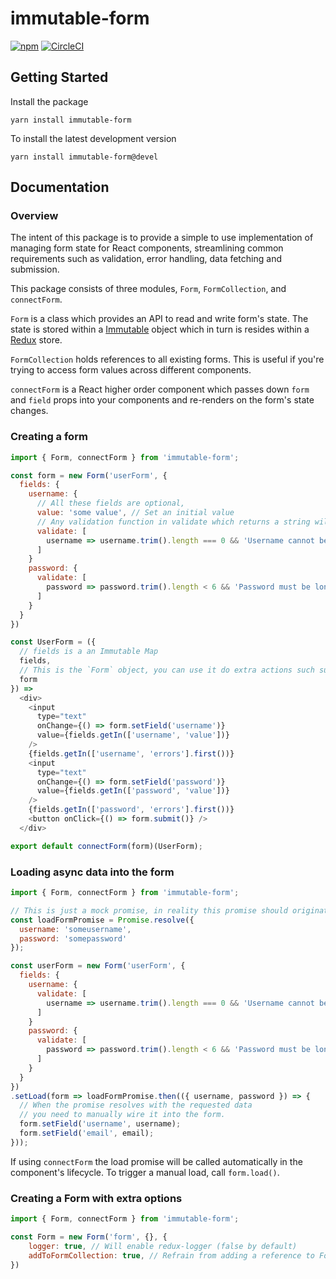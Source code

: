 # immutable-form

[![npm](https://img.shields.io/npm/v/immutable-form.svg?maxAge=2592000)](https://www.npmjs.com/package/immutable-form) [![CircleCI](https://circleci.com/gh/Intelight/immutable-form.svg?style=svg)](https://circleci.com/gh/Intelight/immutable-form)

## Getting Started

Install the package

```
yarn install immutable-form
```

To install the latest development version

```
yarn install immutable-form@devel
```

## Documentation

### Overview

The intent of this package is to provide a simple to use implementation of managing form state for React components, streamlining common requirements such as validation, error handling, data fetching and submission.

This package consists of three modules, `Form`, `FormCollection`, and `connectForm`.

`Form` is a class which provides an API to read and write form's state. The state is stored within a [Immutable](https://facebook.github.io/immutable-js/docs/) object which in turn is resides within a [Redux](https://github.com/reactjs/redux/) store.

`FormCollection` holds references to all existing forms. This is useful if you're trying to access form values across different components.

`connectForm` is a React higher order component which passes down `form` and `field` props into your components and re-renders on the form's state changes.

### Creating a form

```javascript
import { Form, connectForm } from 'immutable-form';

const form = new Form('userForm', {
  fields: {
    username: {
      // All these fields are optional,
      value: 'some value', // Set an initial value
      // Any validation function in validate which returns a string will cause a validation error. Each validation function receives the field value and the form reference as parameters.
      validate: [
        username => username.trim().length === 0 && 'Username cannot be be empty',
      ]
    }
    password: {
      validate: [
        password => password.trim().length < 6 && 'Password must be longer than 6 characters'
      ]
    }
  }
})

const UserForm = ({
  // fields is a an Immutable Map
  fields,
  // This is the `Form` object, you can use it do extra actions such submitting the form.
  form
}) =>
  <div>
    <input
      type="text"
      onChange={() => form.setField('username')}
      value={fields.getIn(['username', 'value'])}
    />
    {fields.getIn(['username', 'errors'].first())}
    <input
      type="text"
      onChange={() => form.setField('password')}
      value={fields.getIn(['password', 'value'])}
    />
    {fields.getIn(['password', 'errors'].first())}
    <button onClick={() => form.submit()} />
  </div>

export default connectForm(form)(UserForm);

```

### Loading async data into the form

```javascript
import { Form, connectForm } from 'immutable-form';

// This is just a mock promise, in reality this promise should originate from performing an async call to some api.
const loadFormPromise = Promise.resolve({
  username: 'someusername',
  password: 'somepassword'
});

const userForm = new Form('userForm', {
  fields: {
    username: {
      validate: [
        username => username.trim().length === 0 && 'Username cannot be be empty',
      ]
    }
    password: {
      validate: [
        password => password.trim().length < 6 && 'Password must be longer than 6 characters'
      ]
    }
  }
})
.setLoad(form => loadFormPromise.then(({ username, password }) => {
  // When the promise resolves with the requested data
  // you need to manually wire it into the form.
  form.setField('username', username);
  form.setField('email', email);
}));

```

If using `connectForm` the load promise will be called automatically in the component's lifecycle. To trigger a manual load, call `form.load()`.

### Creating a Form with extra options

```javascript
import { Form, connectForm } from 'immutable-form';

const Form = new Form('form', {}, {
    logger: true, // Will enable redux-logger (false by default)
    addToFormCollection: true, // Refrain from adding a reference to FormCollection, (true by default)
})
```
